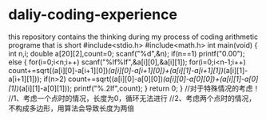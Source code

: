# daliy-coding-experience
this repository contains the thinking during my process of coding arithmetic programe that is short
#include<stdio.h>
#include<math.h>
int main(void)
{
    int n,i;
    double a[20][2],count=0;
    scanf("%d",&n);
    if(n==1)
    printf("0.00");
    else
    {
        for(i=0;i<n;i++)
        scanf("%lf%lf",&a[i][0],&a[i][1]);
        for(i=0;i<n-1;i++)
        count+=sqrt((a[i][0]-a[i+1][0])*(a[i][0]-a[i+1][0])+(a[i][1]-a[i+1][1])*(a[i][1]-a[i+1][1]));
        if(n>2)
        count+=sqrt((a[i][0]-a[0][0])*(a[i][0]-a[0][0])+(a[i][1]-a[0][1])*(a[i][1]-a[0][1]));
        printf("%.2lf",count);
    }
    return 0;
}
//对于特殊情况的考虑！
//1、考虑一个点时的情况，长度为0，循环无法进行
//2、考虑两个点时的情况，不构成多边形，用算法会导致长度为两倍
 
